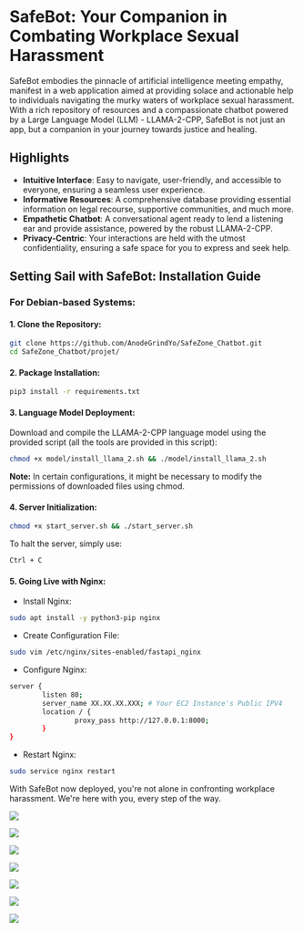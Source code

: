 # SafeBot: Your Companion in Combating Workplace Sexual Harassment

SafeBot embodies the pinnacle of artificial intelligence meeting empathy, manifest in a web application aimed at providing solace and actionable help to individuals navigating the murky waters of workplace sexual harassment. With a rich repository of resources and a compassionate chatbot powered by a Large Language Model (LLM) - LLAMA-2-CPP, SafeBot is not just an app, but a companion in your journey towards justice and healing.

## Highlights

- **Intuitive Interface**: Easy to navigate, user-friendly, and accessible to everyone, ensuring a seamless user experience.
- **Informative Resources**: A comprehensive database providing essential information on legal recourse, supportive communities, and much more.
- **Empathetic Chatbot**: A conversational agent ready to lend a listening ear and provide assistance, powered by the robust LLAMA-2-CPP.
- **Privacy-Centric**: Your interactions are held with the utmost confidentiality, ensuring a safe space for you to express and seek help.

## Setting Sail with SafeBot: Installation Guide

### For Debian-based Systems:

#### 1. Clone the Repository:
```bash
git clone https://github.com/AnodeGrindYo/SafeZone_Chatbot.git
cd SafeZone_Chatbot/projet/
```

#### 2. Package Installation:
```bash
pip3 install -r requirements.txt
```

#### 3. Language Model Deployment:
Download and compile the LLAMA-2-CPP language model using the provided script (all the tools are provided in this script):
```bash
chmod +x model/install_llama_2.sh && ./model/install_llama_2.sh
```

**Note:** In certain configurations, it might be necessary to modify the permissions of downloaded files using chmod.

#### 4. Server Initialization:
```bash
chmod +x start_server.sh && ./start_server.sh
```

To halt the server, simply use:
```bash
Ctrl + C
```

#### 5. Going Live with Nginx:
- Install Nginx:
```bash
sudo apt install -y python3-pip nginx
```

- Create Configuration File:
```bash
sudo vim /etc/nginx/sites-enabled/fastapi_nginx
```

- Configure Nginx:
```bash
server {
        listen 80;
        server_name XX.XX.XX.XXX; # Your EC2 Instance's Public IPV4
        location / {
                proxy_pass http://127.0.0.1:8000;
        }
}
```

- Restart Nginx:
```bash
sudo service nginx restart
```

With SafeBot now deployed, you're not alone in confronting workplace harassment. We're here with you, every step of the way.

![](https://cdn.discordapp.com/attachments/1160907035311886339/1162223545393360946/demo.gif?ex=653b2806&is=6528b306&hm=8a1c95889300b3e3f012c38e3d6831633fbfb18b3eb4de80e974a00c06fe89c2&)

![](https://cdn.discordapp.com/attachments/932672918859702355/1162081297175420989/image.png?ex=653aa38b&is=65282e8b&hm=f022709b75e34834e69edb799fa95d1c970d99174fc11ba4727487324ae88ffa&)

![](https://cdn.discordapp.com/attachments/932672918859702355/1162082969729630360/image.png?ex=653aa51a&is=6528301a&hm=b8398a48de7620cbb20fe2a299147e463ecfc83070966c802b981c52d97002a7&)

![](https://cdn.discordapp.com/attachments/932672918859702355/1162081602109722705/image.png?ex=653aa3d4&is=65282ed4&hm=713b3870cb93c17af0dfde82d2b472cf36b9eeb4bbe928daa2f9a3758fb02578&)

![](https://cdn.discordapp.com/attachments/932672918859702355/1162081723153141801/image.png?ex=653aa3f1&is=65282ef1&hm=65c189f61e783f007eaea64266e907faca3b3e6fc76278891558fdfe910ff9b2&)

![](https://cdn.discordapp.com/attachments/932672918859702355/1162081834457387169/image.png?ex=653aa40b&is=65282f0b&hm=05078574acc78dc6bc3b70a3cc3b90567b8959359c034a7fc9a1d312fd2336a5&)

![](https://cdn.discordapp.com/attachments/932672918859702355/1162081980142342256/image.png?ex=653aa42e&is=65282f2e&hm=44433602d6ff62fdb6e7fafedfd487a844f0a60e05528224410dde921e992aa4&)
